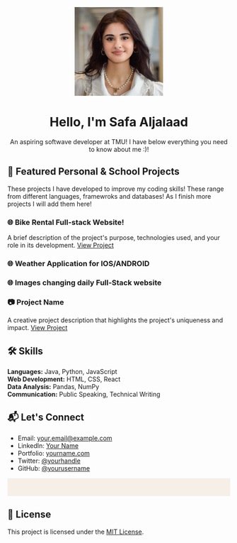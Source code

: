 <!-- Header Section -->
<p align="center">
  <img src="me.jpg" alt="Your Name" width="200">
</p>
<h1 align="center">
  Hello, I'm Safa Aljalaad
</h1>
<p align="center">
  An aspiring softwave developer at TMU! I have below everything you need to know about me :)!
</p>

<!-- Badges/Stats/Intro Section -->

<!-- Projects Section -->
## 🚀 Featured Personal & School Projects
These projects I have developed to improve my coding skills! These range from different languages, framewroks and databases! As I finish more projects I will add them here!
### 🌐 Bike Rental Full-stack Website!
A brief description of the project's purpose, technologies used, and your role in its development.
[View Project](https://github.com/yourusername/project1)
### 🌐 Weather Application for IOS/ANDROID
### 🌐 Images changing daily Full-Stack website
### 📷 Project Name
A creative project description that highlights the project's uniqueness and impact.
[View Project](https://github.com/yourusername/project2)

<!-- Skills Section -->
## 🛠️ Skills

**Languages:** Java, Python, JavaScript  
**Web Development:** HTML, CSS, React  
**Data Analysis:** Pandas, NumPy  
**Communication:** Public Speaking, Technical Writing

<!-- Contact Section -->
## 📬 Let's Connect

- Email: your.email@example.com
- LinkedIn: [Your Name](https://www.linkedin.com/in/yourname)
- Portfolio: [yourname.com](https://www.yourname.com)
- Twitter: [@yourhandle](https://twitter.com/yourhandle)
- GitHub: [@yourusername](https://github.com/yourusername)

<div id="colored-section">
    <!-- Your content goes here -->

  <style>
#colored-section {
    background-color: #F5EFE8; /* Replace with your desired background color */
    padding: 20px; /* Add padding for spacing */
}
</style>
</div>


<!-- Footer Section -->
## 📝 License

This project is licensed under the [MIT License](LICENSE).
